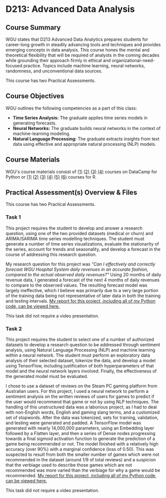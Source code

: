 # D213: Advanced Data Analysis

## Course Summary

WGU states that D213 Advanced Data Analytics prepares students for career-long growth in steadily advancing tools and techniques and provides emerging concepts in data analysis. This course hones the mental and theoretical flexibility that will be required of analysts in the coming decades while grounding their approach firmly in ethical and organizational-need-focused practice. Topics include machine learning, neural networks, randomness, and unconventional data sources.

This course has two Practical Assessments. 

## Course Objectives

WGU outlines the following competencies as a part of this class:
- **Time Series Analysis:** The graduate applies time series models in generating forecasts.
- **Neural Networks:** The graduate builds neural networks in the context of machine-learning modeling.
- **Natural Language Processing:** The graduate extracts insights from text data using effective and appropriate natural processing (NLP) models.

## Course Materials

WGU's course materials consist of [(1)](https://www.datacamp.com/courses/introduction-to-deep-learning-in-python) [(2)](https://www.datacamp.com/courses/introduction-to-tensorflow-in-python) [(3)](https://www.datacamp.com/courses/natural-language-generation-in-python-archived) [(4)](https://www.datacamp.com/courses/time-series-analysis-in-python) courses on DataCamp for Python or [(1)](https://www.datacamp.com/courses/time-series-analysis-in-r) [(2)](https://www.datacamp.com/courses/arima-models-in-r) [(3)](https://www.datacamp.com/courses/introduction-to-tensorflow-in-r-archived) [(4)](https://www.datacamp.com/courses/introduction-to-natural-language-processing-in-r) [(5)](https://www.datacamp.com/courses/text-mining-with-bag-of-words-in-r) [(6)](https://www.datacamp.com/courses/sentiment-analysis-in-r) courses for R. 

## Practical Assessment(s) Overview & Files

This course has two Practical Assessments. 

### Task 1

This project requires the student to develop and answer a research question, using one of the two provided datasets (medical or churn) and ARIMA/SARIMA time series modelling techniques. The student must generate a number of time series visualizations, evaluate the stationarity of the series, account for trends and seasonality, and develop a forecast in the course of addressing this research question.   

My research question for this project was *"Can I effectively and correctly forecast WGU Hospital System daily revenues in an accurate fashion, compared to the actual observed daily revenues?"* Using 20 months of daily revenue data, I generated a forecast of the next 4 months of daily revenues to compare to the observed values. The resulting forecast model was largely ineffective, which I believe was primarily due to a very large portion of the training data being not representative of later data in both the training and testing intervals. [My report for this project, including all of my Python code, can be viewed here.](d213task1.ipynb)

This task did not require a video presentation.  

### Task 2

This project requires the student to select one of a number of authorized datasets to develop a research question to be addressed through sentiment analysis, using Natural Language Processing (NLP) and machine learning within a neural network. The student must perform an exploratory data analysis of their selected dataset, tokenize the data, and develop a model using TensorFlow, including justification of both hyperparameters of that model and the neural network layers involved. Finally, the effectiveness of the generated model must be evaluated. 

I chose to use a dataset of reviews on the Steam PC gaming platform from Australian users. For this project, I used a neural network to perform a sentiment analysis on the written reviews of users for games to predict if the user would recommend that game or not by using NLP techniques. The handling of this unstructured data was a laborious project, as I had to deal with non-English words, English and gaming slang terms, and a customized set of stopwords. After the data was tokenized, sets for training, validation, and testing were generated and padded. A TensorFlow model was generated with nearly 14,000,000 parameters, using an Embedding layer followed by a Flatten layer, and then a series of Dense nodes progressing towards a final sigmoid activation function to generate the prediction of a game being recommended or not. The model finished with a relatively high accuracy (over 90%) with a marginal confidence (loss of 0.50). This was suspected to result from both the smaller number of games which were not recommended in the dataset (around 1/9 of total reviews) and a suspicion that the verbiage used to describe those games which are not recommended was more varied than the verbiage for why a game would be recommended. [My report for this project, including all of my Python code, can be viewed here.](d213task2.ipynb)

This task did not require a video presentation.  